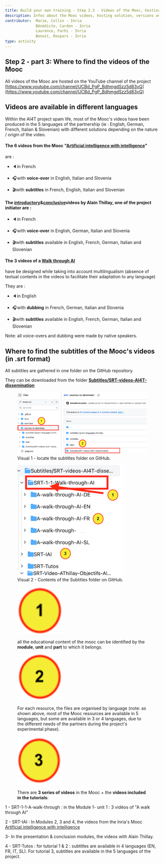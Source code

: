 ```yaml
---
title: Build your own training - Step 2.3 - Videos of the Mooc, hosting and adaptation possibilities
description: Infos about the Mooc videos, hosting solution, versions available.
contributor:  Marie, Collin - Inria
              Bénédicte, Cardon - Inria
              Laurence, Farhi - Inria
              Benoit, Rospars - Inria
type: activity
---
```


## Step 2 - part 3: Where to find the videos of the Mooc

All videos of the Mooc are hosted on the YouTube channel of the project [https://www.youtube.com/channel/UCBd_PgP_BdhmgdSzz5d83vQ](https://www.youtube.com/channel/UCBd_PgP_BdhmgdSzz5d83vQ)

## Videos are available in different languages

Within the AI4T project spam life, most of the Mooc's videos have been produced in the 5 languages of the partnership (ie : English, German,
French, Italian & Slovenian) with different solutions depending on the nature / origin of the video.

#### The 6 videos from the Mooc "[Artificial intelligence with intelligence](https://inrialearninglab.GitHub.io/ai4t//1-Mooc/module-2-what-is-meant-by-ai/2-1-how-to-define-ai/2-1-1v-who-is-afraid-of-ai.html)"
are :

-   🔈in French

-   🎧with **voice-over** in English, Italian and Slovenia

-   🎬with **subtitles** in French, English, Italian and Slovenian

#### The [introductory](https://inrialearninglab.GitHub.io/ai4t//1-Mooc/general-presentation/0-1-what-does-this-training-offer-us/0-1-1v-why-this-training.html)&[conclusive](https://inrialearninglab.GitHub.io/ai4t//1-Mooc/to-conclude/7-0-1v-ethical-use-of-artificial-intelligence-in-education.html)videos by Alain Thillay, one of the project initiator are :

-   🔈in French

-   🎧with **voice-over** in English, German, Italian and Slovenia

-   🎬with **subtitles** available in English, French, German, Italian
and Slovenian

#### The 3 videos of a [Walk through AI](https://inrialearninglab.GitHub.io/ai4t//1-Mooc/module-1-using-AI-and-Education/1-1-are-teachers-really-concerned-by-Artificial-Intelligence/1-1-1-the-learning-process-in-education.html)
have be designed while taking into account multilingualism (absence of
textual contents in the videos to facilitate their adaptation to any language)

They are :

-   🔈in English

-   🎧with **dubbing** in French, German, Italian and Slovenia

-   🎬with **subtitles** available in English, French, German, Italian
and Slovenian

Note: all voice-overs and dubbing were made by native speakers.

## Where to find the subtitles of the Mooc's videos (in .srt format)

All subtitles are gathered in one folder on the GitHub repository.

They can be downloaded from the folder
[**Subtitles/SRT-videos-AI4T-dissemination**](https://GitHub.com/inrialearninglab/ai4t/tree/mooc-v3/sources-to-download/Subtitles/SRT-videos-AI4T-dissemination)

<figure>
    <img src="Images/3.2-access-to-videos-subtitles-on-GitHub-in-srt-format.png" alt="Visual 1 - Locate the subtitles folder on
GitHub.">
    <figcaption>Visual 1 - locate the subtitles folder on GitHub.</figcaption>
</figure>


<figure>
    <img src="Images/3.2-organisation of files by language in subtitles folder on GitHub.png" alt="Visual 2 - Contents of the Subtitles folder on GitHub.">
    <figcaption>Visual 2 - Contents of the Subtitles folder on GitHub.</figcaption>
</figure>


<figure class="inline-image">
    <img src="Images/3.2-icone-note-1.png" alt="Visual.">
    <p>all the educational content of the mooc can be identified by the
        <b>module</b>, <b>unit</b> and <b>part</b> to which it belongs.</p>
</figure>


<figure class="inline-image">
    <img src="Images/3.2-icone-note-2.png" alt="Visual.">
    <p>For each resource, the files are organised by language
        (note: as shown above, most of the Mooc resources are available in 5 languages, but some
        are available in 3 or 4 languages,
        due to the different needs of the partners during the project's experimental phase).</p>
</figure>


<figure class="inline-image">
    <img src="Images/3.2-icone-note-3.png" alt="Visual.">
    <p>There are <b>3 series of videos</b> in the Mooc + the <b>videos included in the tutorials</b>:</p>
</figure>

1 - SRT-1-1-A-walk-through : in the Module 1- unit 1 : 3 vidéos of "A
walk through AI"

2 - SRT-IAI : In Modules 2, 3 and 4, the videos from the Inria's Mooc
[Artificial intelligence with intelligence](https://inrialearninglab.GitHub.io/ai4t//1-Mooc/module-2-what-is-meant-by-ai/2-1-how-to-define-ai/2-1-1v-who-is-afraid-of-ai.html)

3- In the presentation & conclusion modules, the videos with Alain
Thillay.

4 - SRT-Tutos : for tutorial 1 & 2 : subtitles are available in 4
languages (EN, FR, IT, SL). For tutorial 3, subtitles are available in
the 5 languages of the project.
